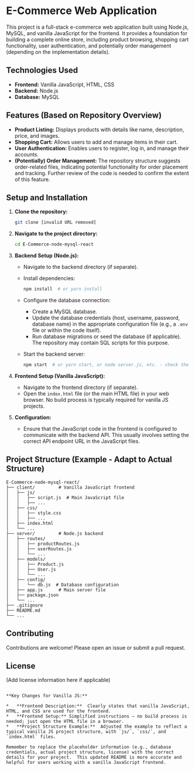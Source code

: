 
# E-Commerce Web Application

This project is a full-stack e-commerce web application built using Node.js, MySQL, and vanilla JavaScript for the frontend. It provides a foundation for building a complete online store, including product browsing, shopping cart functionality, user authentication, and potentially order management (depending on the implementation details).

## Technologies Used

*   **Frontend:** Vanilla JavaScript, HTML, CSS
*   **Backend:** Node.js
*   **Database:** MySQL

## Features (Based on Repository Overview)

*   **Product Listing:** Displays products with details like name, description, price, and images.
*   **Shopping Cart:** Allows users to add and manage items in their cart.
*   **User Authentication:** Enables users to register, log in, and manage their accounts.
*   **(Potentially) Order Management:** The repository structure suggests order-related files, indicating potential functionality for order placement and tracking. Further review of the code is needed to confirm the extent of this feature.

## Setup and Installation

1.  **Clone the repository:**

    ```bash
    git clone [invalid URL removed]
    ```

2.  **Navigate to the project directory:**

    ```bash
    cd E-Commerce-node-mysql-react
    ```

3.  **Backend Setup (Node.js):**

    *   Navigate to the backend directory (if separate).
    *   Install dependencies:

        ```bash
        npm install  # or yarn install
        ```

    *   Configure the database connection:
        *   Create a MySQL database.
        *   Update the database credentials (host, username, password, database name) in the appropriate configuration file (e.g., a `.env` file or within the code itself).
        *   Run database migrations or seed the database (if applicable). The repository may contain SQL scripts for this purpose.

    *   Start the backend server:

        ```bash
        npm start  # or yarn start, or node server.js, etc. - check the package.json scripts
        ```
4.  **Frontend Setup (Vanilla JavaScript):**

    *   Navigate to the frontend directory (if separate).
    *   Open the `index.html` file (or the main HTML file) in your web browser.  No build process is typically required for vanilla JS projects.

5.  **Configuration:**
    *   Ensure that the JavaScript code in the frontend is configured to communicate with the backend API. This usually involves setting the correct API endpoint URL in the JavaScript files.

## Project Structure (Example - Adapt to Actual Structure)

```
E-Commerce-node-mysql-react/
├── client/         # Vanilla JavaScript frontend
│   ├── js/
│   │   ├── script.js  # Main JavaScript file
│   │   ├── ...
│   ├── css/
│   │   ├── style.css
│   │   ├── ...
│   ├── index.html
│   └── ...
├── server/         # Node.js backend
│   ├── routes/
│   │   ├── productRoutes.js
│   │   ├── userRoutes.js
│   │   └── ...
│   ├── models/
│   │   ├── Product.js
│   │   ├── User.js
│   │   └── ...
│   ├── config/
│   │   └── db.js  # Database configuration
│   ├── app.js      # Main server file
│   ├── package.json
│   └── ...
├── .gitignore
├── README.md
└── ...
```

## Contributing

Contributions are welcome! Please open an issue or submit a pull request.

## License

(Add license information here if applicable)
```

**Key Changes for Vanilla JS:**

*   **Frontend Description:**  Clearly states that vanilla JavaScript, HTML, and CSS are used for the frontend.
*   **Frontend Setup:** Simplified instructions – no build process is needed; just open the HTML file in a browser.
*   **Project Structure Example:**  Adjusted the example to reflect a typical vanilla JS project structure, with `js/`, `css/`, and `index.html` files.

Remember to replace the placeholder information (e.g., database credentials, actual project structure, license) with the correct details for your project.  This updated README is more accurate and helpful for users working with a vanilla JavaScript frontend.
